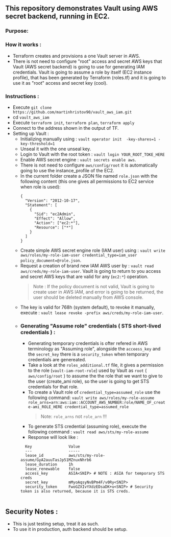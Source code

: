 ## This repository demonstrates Vault using AWS secret backend, running in EC2.

### Purpose:

### How it works :

- Terraform creates and provisions a one Vault server in AWS.
- There is not need to configure "root" access and secret AWS keys that Vault (AWS secret backend) is going to use for generating IAM credentials. Vault is going to assume a role by itself (EC2 instance profile), that has been generated by Terraform (roles.tf) and it is going to use it as "root" access and secret key (cool).

### Instructions : 

- Execute `git clone https://github.com/martinhristov90/vault_aws_iam.git`
- cd `vault_aws_iam`
- Execute `terraform init`, `terraform plan`, `terraform apply`
- Connect to the address shown in the output of TF.
- Setting up Vault :
    - Initializing manually using : `vault operator init  -key-shares=1 -key-threshold=1`
    - Unseal it with the one unseal key.
    - Login to Vault with the root token : `vault login YOUR_ROOT_TOKE_HERE`
    - Enable AWS secret engine : `vault secrets enable aws`.
    - There is not need to configure `aws/config/root` it is automatically going to use the instance_profile of the EC2.
    - In the current folder create a JSON file named `role.json` with the following content (this one gives all permissions to EC2 service when role is used):
        ```
        {
          "Version": "2012-10-17",
          "Statement": [
            {
              "Sid": "ec2Admin",
              "Effect": "Allow",
              "Action": ["ec2:*"],
              "Resource": ["*"]
            }
          ]
        }
        ```
    - Create simple AWS secret engine role (IAM user) using : `vault write aws/roles/my-role-iam-user credential_type=iam_user policy_document=@role.json`.
    - Request a creation of brand new IAM AWS user by : `vault read aws/creds/my-role-iam-user`. Vault is going to return to you access and secret AWS keys that are valid for any (`ec2:*`) operation.
        > Note : If the policy document is not valid, Vault is going to create user in AWS IAM, and error is going to be returned, the user should be deleted manually from AWS console.
    - The key is valid for 768h (system default), to revoke it manually, execute : `vault lease revoke -prefix aws/creds/my-role-iam-user`.
    - ### Generating "Assume role" credentials ( STS short-lived credentials ) :
      - Generating temporary credentials is ofter refered in AWS terminology as "Assuming role", alongside the `acceess_key` and the `secret_key` there is a `security_token` when temporary credentials are genereated.
      - Take a look at the `roles_additional.tf` file, it gives a permission to the role (`vault-iam-root-role`) used by Vault as `root` ( `aws/config/root` ) to assume the the role that we want to give to the user (create_ami role), so the user is going to get STS credentials for that role. 
      - To create a Vault role of `credential_type=assumed_role` use the following command: `vault write aws/roles/my-role-assume role_arns=arn:aws:iam::ACCOUNT_AWS_NUMBER:role/NAME_OF_create-ami_ROLE_HERE credential_type=assumed_role`
        > Note: `role_arns` not `role_arn` !!!
      - To generate STS credential (assuming role), execute the following command : `vault read aws/sts/my-role-assume` 
      - Response will look like :
      ```
        Key                Value
        ---                -----
        lease_id           aws/sts/my-role-assume/GyA2auuTasJp51MZnuxNhrb6
        lease_duration     1h
        lease_renewable    false
        access_key         ASIA<SNIP> # NOTE : ASIA for temporary STS creds
        secret_key         mMyoAqsyNvBPm4F/v0Ry<SNIP>
        security_token     FwoGZXIvYXdzEDsaDK+u<SNIP> # Security token is also returned, because it is STS creds.
      

## Security Notes :
- This is just testing setup, treat it as such.
- To use it in production, auth backend should be setup.